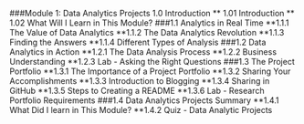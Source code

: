 ###Module 1: Data Analytics Projects
    1.0 Introduction
** 1.01 Introduction
**  1.02 What Will I Learn in This Module?
###1.1 Analytics in Real Time
  **1.1.1 The Value of Data Analytics
   **1.1.2 The Data Analytics Revolution
    **1.1.3 Finding the Answers
     **1.1.4 Different Types of Analysis
###1.2 Data Analytics in Action
  **1.2.1 The Data Analysis Process
   **1.2.2 Business Understanding
   **1.2.3 Lab - Asking the Right Questions
###1.3 The Project Portfolio
   **1.3.1 The Importance of a Project Portfolio
    **1.3.2 Sharing Your Accomplishments
    **1.3.3 Introduction to Blogging
     **1.3.4 Sharing in GitHub
      **1.3.5 Steps to Creating a README
       **1.3.6 Lab - Research Portfolio Requirements
###1.4 Data Analytics Projects Summary
     **1.4.1 What Did I learn in This Module?
      **1.4.2 Quiz - Data Analytic Projects

